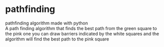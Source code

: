 # pathfinding
pathfinding algorithm made with python  
A path finding algorithm that finds the best path from the green square to the pink one you can draw barriers indicated by the white squares and the algorithm will find the best path to the pink square
